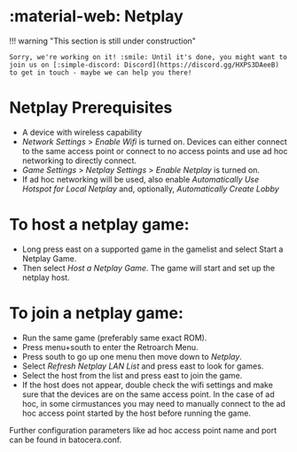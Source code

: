 # :material-web: Netplay

!!! warning "This section is still under construction"

	Sorry, we're working on it! :smile: Until it's done, you might want to join us on [:simple-discord: Discord](https://discord.gg/HXPS3DAeeB) to get in touch - maybe we can help you there!

# Netplay Prerequisites

* A device with wireless capability
* *Network Settings* > *Enable Wifi* is turned on.  Devices can either connect to the same access point or connect to no access points and use ad hoc networking to directly connect.
* *Game Settings* > *Netplay Settings* > *Enable Netplay* is turned on.
* If ad hoc networking will be used, also enable *Automatically Use Hotspot for Local Netplay* and, optionally, *Automatically Create Lobby*
  
# To host a netplay game:

* Long press east on a supported game in the gamelist and select Start a Netplay Game.
* Then select *Host a Netplay Game*.  The game will start and set up the netplay host.

# To join a netplay game:

* Run the same game (preferably same exact ROM).
* Press menu+south to enter the Retroarch Menu.
* Press south to go up one menu then move down to *Netplay*.
* Select *Refresh Netplay LAN List* and press east to look for games.
* Select the host from the list and press east to join the game.
* If the host does not appear, double check the wifi settings and make sure that the devices are on the same access point.  In the case of ad hoc, in some cirmustances you may need to manually connect to the ad hoc access point started by the host before running the game.

Further configuration parameters like ad hoc access point name and port can be found in batocera.conf.